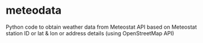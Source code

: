 # meteodata
Python code to obtain weather data from Meteostat API based on Meteostat station ID or lat &amp; lon or address details (using OpenStreetMap API)
